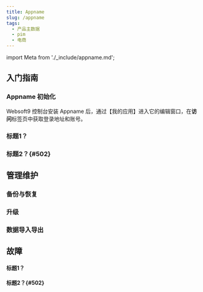 ```yaml
---
title: Appname
slug: /appname
tags:
  - 产品主数据
  - pim
  - 电商
---
```


import Meta from './_include/appname.md';

<Meta name="meta" />

## 入门指南

### Appname 初始化

Websoft9 控制台安装 Appname 后，通过【我的应用】进入它的编辑窗口，在**访问**标签页中获取登录地址和账号。

### 标题1？

### 标题2？{#502}

## 管理维护

### 备份与恢复

### 升级

### 数据导入导出

## 故障

#### 标题1？

#### 标题2？{#502}
